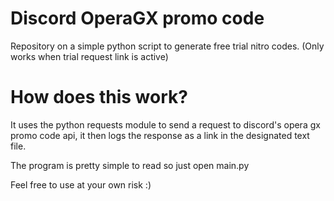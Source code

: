 # Discord OperaGX promo code
Repository on a simple python script to generate free trial nitro codes. (Only works when trial request link is active)

# How does this work?
It uses the python requests module to send a request to discord's opera gx promo code api, it then logs the response as a link in the designated text file.

The program is pretty simple to read so just open main.py

Feel free to use at your own risk :)
